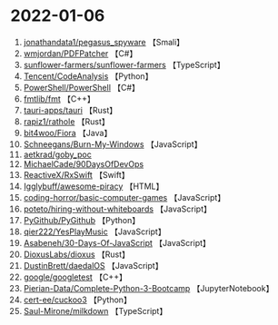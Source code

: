 # 2022-01-06

1. [jonathandata1/pegasus_spyware](https://github.com/jonathandata1/pegasus_spyware) 【Smali】
2. [wmjordan/PDFPatcher](https://github.com/wmjordan/PDFPatcher) 【C#】
3. [sunflower-farmers/sunflower-farmers](https://github.com/sunflower-farmers/sunflower-farmers) 【TypeScript】
4. [Tencent/CodeAnalysis](https://github.com/Tencent/CodeAnalysis) 【Python】
5. [PowerShell/PowerShell](https://github.com/PowerShell/PowerShell) 【C#】
6. [fmtlib/fmt](https://github.com/fmtlib/fmt) 【C++】
7. [tauri-apps/tauri](https://github.com/tauri-apps/tauri) 【Rust】
8. [rapiz1/rathole](https://github.com/rapiz1/rathole) 【Rust】
9. [bit4woo/Fiora](https://github.com/bit4woo/Fiora) 【Java】
10. [Schneegans/Burn-My-Windows](https://github.com/Schneegans/Burn-My-Windows) 【JavaScript】
11. [aetkrad/goby_poc](https://github.com/aetkrad/goby_poc) 
12. [MichaelCade/90DaysOfDevOps](https://github.com/MichaelCade/90DaysOfDevOps) 
13. [ReactiveX/RxSwift](https://github.com/ReactiveX/RxSwift) 【Swift】
14. [Igglybuff/awesome-piracy](https://github.com/Igglybuff/awesome-piracy) 【HTML】
15. [coding-horror/basic-computer-games](https://github.com/coding-horror/basic-computer-games) 【JavaScript】
16. [poteto/hiring-without-whiteboards](https://github.com/poteto/hiring-without-whiteboards) 【JavaScript】
17. [PyGithub/PyGithub](https://github.com/PyGithub/PyGithub) 【Python】
18. [qier222/YesPlayMusic](https://github.com/qier222/YesPlayMusic) 【JavaScript】
19. [Asabeneh/30-Days-Of-JavaScript](https://github.com/Asabeneh/30-Days-Of-JavaScript) 【JavaScript】
20. [DioxusLabs/dioxus](https://github.com/DioxusLabs/dioxus) 【Rust】
21. [DustinBrett/daedalOS](https://github.com/DustinBrett/daedalOS) 【JavaScript】
22. [google/googletest](https://github.com/google/googletest) 【C++】
23. [Pierian-Data/Complete-Python-3-Bootcamp](https://github.com/Pierian-Data/Complete-Python-3-Bootcamp) 【JupyterNotebook】
24. [cert-ee/cuckoo3](https://github.com/cert-ee/cuckoo3) 【Python】
25. [Saul-Mirone/milkdown](https://github.com/Saul-Mirone/milkdown) 【TypeScript】
